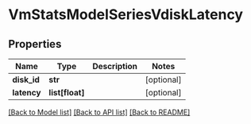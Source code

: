 # VmStatsModelSeriesVdiskLatency

## Properties
Name | Type | Description | Notes
------------ | ------------- | ------------- | -------------
**disk_id** | **str** |  | [optional] 
**latency** | **list[float]** |  | [optional] 

[[Back to Model list]](../README.md#documentation-for-models) [[Back to API list]](../README.md#documentation-for-api-endpoints) [[Back to README]](../README.md)


